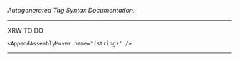 _Autogenerated Tag Syntax Documentation:_

---
XRW TO DO

```
<AppendAssemblyMover name="(string)" />
```



---

